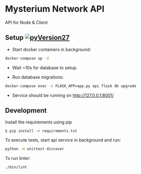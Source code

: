 # Mysterium Network API

API for Node & Client

## Setup [![pyVersion27](https://img.shields.io/badge/python-2.7-blue.svg)](https://www.python.org/download/releases/2.7/)

- Start docker containers in background:
```bash
docker-compose up -d
```

- Wait ~10s for database to setup.

- Run database migrations:

```bash
docker-compose exec -e FLASK_APP=app.py api flask db upgrade
```

- Service should be running on http://127.0.0.1:8001/

## Development

Install the requirements using pip
```
$ pip install -r requirements.txt
```

To execute tests, start api service in background and run:
```bash
python -m unittest discover
```

To run linter:
```bash
./bin/lint
```
